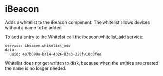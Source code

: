 # iBeacon



Adds a whitelist to the iBeacon component. 
The whitelist allows devices without a name to be added.

To add a entry to the Whitelist call the ibeacon.whitelist_add service:

```
service: ibeacon.whitelist_add
data:
  uuid: 407b699a-ba14-4028-83a3-220f910c8fee
```

Whitelist does not get written to disk, because when the entities are created the name is no longer needed.
